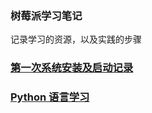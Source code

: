 ### 树莓派学习笔记

记录学习的资源，以及实践的步骤

### [第一次系统安装及启动记录](./doc/system.md "系统")

### [Python 语言学习](./doc/python.md "Python")
